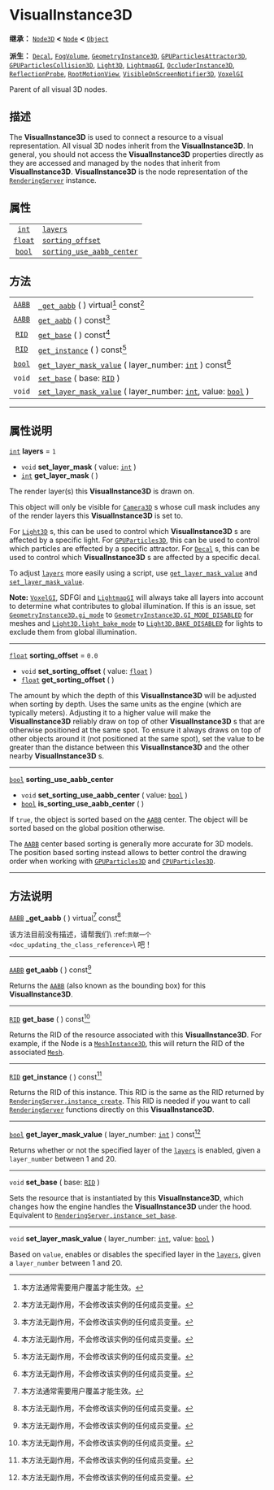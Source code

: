 <!-- ⚠ 请勿编辑本文件 ⚠ -->
<!-- 本文档使用脚本从 WeDot 引擎源码仓库生成。 -->
<!-- 生成脚本：https://github.com/WeDot-Engine/WeDot/tree/4.3/doc/tools/make_md.py； -->
<!-- 原文件：https://github.com/WeDot-Engine/WeDot/tree/4.3/doc/classes/VisualInstance3D.xml。 -->

<div id="_class_visualinstance3d"></div>

# VisualInstance3D

**继承：** [`Node3D`](class_node3d.md) **<** [`Node`](class_node.md) **<** [`Object`](class_object.md)

**派生：** [`Decal`](class_decal.md), [`FogVolume`](class_fogvolume.md), [`GeometryInstance3D`](class_geometryinstance3d.md), [`GPUParticlesAttractor3D`](class_gpuparticlesattractor3d.md), [`GPUParticlesCollision3D`](class_gpuparticlescollision3d.md), [`Light3D`](class_light3d.md), [`LightmapGI`](class_lightmapgi.md), [`OccluderInstance3D`](class_occluderinstance3d.md), [`ReflectionProbe`](class_reflectionprobe.md), [`RootMotionView`](class_rootmotionview.md), [`VisibleOnScreenNotifier3D`](class_visibleonscreennotifier3d.md), [`VoxelGI`](class_voxelgi.md)

Parent of all visual 3D nodes.

## 描述

The **VisualInstance3D** is used to connect a resource to a visual representation. All visual 3D nodes inherit from the **VisualInstance3D**. In general, you should not access the **VisualInstance3D** properties directly as they are accessed and managed by the nodes that inherit from **VisualInstance3D**. **VisualInstance3D** is the node representation of the [`RenderingServer`](class_renderingserver.md) instance.

## 属性

|||
|:-:|:--|
| [`int`](class_int.md)     | [`layers`](#class_visualinstance3d_property_layers)                                   | ``1``   |
| [`float`](class_float.md) | [`sorting_offset`](#class_visualinstance3d_property_sorting_offset)                   | ``0.0`` |
| [`bool`](class_bool.md)   | [`sorting_use_aabb_center`](#class_visualinstance3d_property_sorting_use_aabb_center) |         |

## 方法

|||
|:-:|:--|
| [`AABB`](class_aabb.md) | [`_get_aabb`](#class_visualinstance3d_private_method__get_aabb) ( ) virtual[^virtual] const[^const]                                                   |
| [`AABB`](class_aabb.md) | [`get_aabb`](#class_visualinstance3d_method_get_aabb) ( ) const[^const]                                                                               |
| [`RID`](class_rid.md)   | [`get_base`](#class_visualinstance3d_method_get_base) ( ) const[^const]                                                                               |
| [`RID`](class_rid.md)   | [`get_instance`](#class_visualinstance3d_method_get_instance) ( ) const[^const]                                                                       |
| [`bool`](class_bool.md) | [`get_layer_mask_value`](#class_visualinstance3d_method_get_layer_mask_value) ( layer_number: [`int`](class_int.md) ) const[^const]                   |
| `void`                  | [`set_base`](#class_visualinstance3d_method_set_base) ( base: [`RID`](class_rid.md) )                                                                 |
| `void`                  | [`set_layer_mask_value`](#class_visualinstance3d_method_set_layer_mask_value) ( layer_number: [`int`](class_int.md), value: [`bool`](class_bool.md) ) |

<!-- rst-class:: classref-section-separator -->

---

## 属性说明

<div id="_class_visualinstance3d_property_layers"></div>

[`int`](class_int.md) **layers** = ``1`` <div id="class_visualinstance3d_property_layers"></div>

- `void` **set_layer_mask** ( value: [`int`](class_int.md) )
- [`int`](class_int.md) **get_layer_mask** ( )

The render layer(s) this **VisualInstance3D** is drawn on.

This object will only be visible for [`Camera3D`](class_camera3d.md) s whose cull mask includes any of the render layers this **VisualInstance3D** is set to.

For [`Light3D`](class_light3d.md) s, this can be used to control which **VisualInstance3D** s are affected by a specific light. For [`GPUParticles3D`](class_gpuparticles3d.md), this can be used to control which particles are effected by a specific attractor. For [`Decal`](class_decal.md) s, this can be used to control which **VisualInstance3D** s are affected by a specific decal.

To adjust [`layers`](#class_visualinstance3d_property_layers) more easily using a script, use [`get_layer_mask_value`](#class_visualinstance3d_method_get_layer_mask_value) and [`set_layer_mask_value`](#class_visualinstance3d_method_set_layer_mask_value).

 **Note:** [`VoxelGI`](class_voxelgi.md), SDFGI and [`LightmapGI`](class_lightmapgi.md) will always take all layers into account to determine what contributes to global illumination. If this is an issue, set [`GeometryInstance3D.gi_mode`](#class_geometryinstance3d_property_gi_mode) to [`GeometryInstance3D.GI_MODE_DISABLED`](#class_geometryinstance3d_constant_gi_mode_disabled) for meshes and [`Light3D.light_bake_mode`](#class_light3d_property_light_bake_mode) to [`Light3D.BAKE_DISABLED`](#class_light3d_constant_bake_disabled) for lights to exclude them from global illumination.

<!-- rst-class:: classref-item-separator -->

---

<div id="_class_visualinstance3d_property_sorting_offset"></div>

[`float`](class_float.md) **sorting_offset** = ``0.0`` <div id="class_visualinstance3d_property_sorting_offset"></div>

- `void` **set_sorting_offset** ( value: [`float`](class_float.md) )
- [`float`](class_float.md) **get_sorting_offset** ( )

The amount by which the depth of this **VisualInstance3D** will be adjusted when sorting by depth. Uses the same units as the engine (which are typically meters). Adjusting it to a higher value will make the **VisualInstance3D** reliably draw on top of other **VisualInstance3D** s that are otherwise positioned at the same spot. To ensure it always draws on top of other objects around it (not positioned at the same spot), set the value to be greater than the distance between this **VisualInstance3D** and the other nearby **VisualInstance3D** s.

<!-- rst-class:: classref-item-separator -->

---

<div id="_class_visualinstance3d_property_sorting_use_aabb_center"></div>

[`bool`](class_bool.md) **sorting_use_aabb_center** <div id="class_visualinstance3d_property_sorting_use_aabb_center"></div>

- `void` **set_sorting_use_aabb_center** ( value: [`bool`](class_bool.md) )
- [`bool`](class_bool.md) **is_sorting_use_aabb_center** ( )

If `true`, the object is sorted based on the [`AABB`](class_aabb.md) center. The object will be sorted based on the global position otherwise.

The [`AABB`](class_aabb.md) center based sorting is generally more accurate for 3D models. The position based sorting instead allows to better control the drawing order when working with [`GPUParticles3D`](class_gpuparticles3d.md) and [`CPUParticles3D`](class_cpuparticles3d.md).

<!-- rst-class:: classref-section-separator -->

---

## 方法说明

<div id="_class_visualinstance3d_private_method__get_aabb"></div>

[`AABB`](class_aabb.md) **_get_aabb** ( ) virtual[^virtual] const[^const]<div id="class_visualinstance3d_private_method__get_aabb"></div>

该方法目前没有描述，请帮我们\ :ref:`贡献一个 <doc_updating_the_class_reference>`\ 吧！

<!-- rst-class:: classref-item-separator -->

---

<div id="_class_visualinstance3d_method_get_aabb"></div>

[`AABB`](class_aabb.md) **get_aabb** ( ) const[^const]<div id="class_visualinstance3d_method_get_aabb"></div>

Returns the [`AABB`](class_aabb.md) (also known as the bounding box) for this **VisualInstance3D**.

<!-- rst-class:: classref-item-separator -->

---

<div id="_class_visualinstance3d_method_get_base"></div>

[`RID`](class_rid.md) **get_base** ( ) const[^const]<div id="class_visualinstance3d_method_get_base"></div>

Returns the RID of the resource associated with this **VisualInstance3D**. For example, if the Node is a [`MeshInstance3D`](class_meshinstance3d.md), this will return the RID of the associated [`Mesh`](class_mesh.md).

<!-- rst-class:: classref-item-separator -->

---

<div id="_class_visualinstance3d_method_get_instance"></div>

[`RID`](class_rid.md) **get_instance** ( ) const[^const]<div id="class_visualinstance3d_method_get_instance"></div>

Returns the RID of this instance. This RID is the same as the RID returned by [`RenderingServer.instance_create`](#class_renderingserver_method_instance_create). This RID is needed if you want to call [`RenderingServer`](class_renderingserver.md) functions directly on this **VisualInstance3D**.

<!-- rst-class:: classref-item-separator -->

---

<div id="_class_visualinstance3d_method_get_layer_mask_value"></div>

[`bool`](class_bool.md) **get_layer_mask_value** ( layer_number: [`int`](class_int.md) ) const[^const]<div id="class_visualinstance3d_method_get_layer_mask_value"></div>

Returns whether or not the specified layer of the [`layers`](#class_visualinstance3d_property_layers) is enabled, given a `layer_number` between 1 and 20.

<!-- rst-class:: classref-item-separator -->

---

<div id="_class_visualinstance3d_method_set_base"></div>

`void` **set_base** ( base: [`RID`](class_rid.md) )<div id="class_visualinstance3d_method_set_base"></div>

Sets the resource that is instantiated by this **VisualInstance3D**, which changes how the engine handles the **VisualInstance3D** under the hood. Equivalent to [`RenderingServer.instance_set_base`](#class_renderingserver_method_instance_set_base).

<!-- rst-class:: classref-item-separator -->

---

<div id="_class_visualinstance3d_method_set_layer_mask_value"></div>

`void` **set_layer_mask_value** ( layer_number: [`int`](class_int.md), value: [`bool`](class_bool.md) )<div id="class_visualinstance3d_method_set_layer_mask_value"></div>

Based on `value`, enables or disables the specified layer in the [`layers`](#class_visualinstance3d_property_layers), given a `layer_number` between 1 and 20.

[^virtual]: 本方法通常需要用户覆盖才能生效。
[^const]: 本方法无副作用，不会修改该实例的任何成员变量。
[^vararg]: 本方法除了能接受在此处描述的参数外，还能够继续接受任意数量的参数。
[^constructor]: 本方法用于构造某个类型。
[^static]: 调用本方法无需实例，可直接使用类名进行调用。
[^operator]: 本方法描述的是使用本类型作为左操作数的有效运算符。
[^bitfield]: 这个值是由下列位标志构成位掩码的整数。
[^void]: 无返回值。

